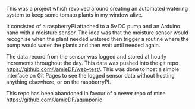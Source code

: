 This was a project which revolved around creating an automated watering system to keep some tomato plants in my window alive.  

It consisted of a raspberryPi attached to a 5v DC pump and an Arduino nano with a moisture sensor.   The idea was that the moisture sensor would recognise when the plant needed watered then trigger a routine where the pump would water the plants and then wait until needed again. 

The data record from the sensor was logged and stored at hourly increments throughout the day.  This data was pushed into the git repo https://github.com/JamieDF/web-test/.  This was done to host a simple interface on Git Pages to see the logged sensor data without hosting anything elsewhere, or on the raspberryPI. 

This repo has been abandoned in favour of a newer repo of mine https://github.com/JamieDF/aquaponic
